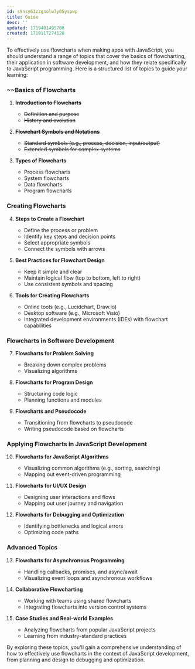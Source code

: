 ```yaml
---
id: s9nsy61zzgnolw7y05yspwp
title: Guide
desc: ''
updated: 1719401495708
created: 1719117274128
---
```


To effectively use flowcharts when making apps with JavaScript, you should understand a range of topics that cover the basics of flowcharting, their application in software development, and how they relate specifically to JavaScript programming. Here is a structured list of topics to guide your learning:

### ~~Basics of Flowcharts
1. ~~**Introduction to Flowcharts**~~
   - ~~Definition and purpose~~
   - ~~History and evolution~~

2. ~~**Flowchart Symbols and Notations**~~
   - ~~Standard symbols (e.g., process, decision, input/output)~~
   - ~~Extended symbols for complex systems~~

3. **Types of Flowcharts**
   - Process flowcharts
   - System flowcharts
   - Data flowcharts
   - Program flowcharts

### Creating Flowcharts
4. **Steps to Create a Flowchart**
   - Define the process or problem
   - Identify key steps and decision points
   - Select appropriate symbols
   - Connect the symbols with arrows

5. **Best Practices for Flowchart Design**
   - Keep it simple and clear
   - Maintain logical flow (top to bottom, left to right)
   - Use consistent symbols and spacing

6. **Tools for Creating Flowcharts**
   - Online tools (e.g., Lucidchart, Draw.io)
   - Desktop software (e.g., Microsoft Visio)
   - Integrated development environments (IDEs) with flowchart capabilities

### Flowcharts in Software Development
7. **Flowcharts for Problem Solving**
   - Breaking down complex problems
   - Visualizing algorithms

8. **Flowcharts for Program Design**
   - Structuring code logic
   - Planning functions and modules

9. **Flowcharts and Pseudocode**
   - Transitioning from flowcharts to pseudocode
   - Writing pseudocode based on flowcharts

### Applying Flowcharts in JavaScript Development
10. **Flowcharts for JavaScript Algorithms**
    - Visualizing common algorithms (e.g., sorting, searching)
    - Mapping out event-driven programming

11. **Flowcharts for UI/UX Design**
    - Designing user interactions and flows
    - Mapping out user journey and navigation

12. **Flowcharts for Debugging and Optimization**
    - Identifying bottlenecks and logical errors
    - Optimizing code paths

### Advanced Topics
13. **Flowcharts for Asynchronous Programming**
    - Handling callbacks, promises, and async/await
    - Visualizing event loops and asynchronous workflows

14. **Collaborative Flowcharting**
    - Working with teams using shared flowcharts
    - Integrating flowcharts into version control systems

15. **Case Studies and Real-world Examples**
    - Analyzing flowcharts from popular JavaScript projects
    - Learning from industry-standard practices

By exploring these topics, you'll gain a comprehensive understanding of how to effectively use flowcharts in the context of JavaScript development, from planning and design to debugging and optimization.